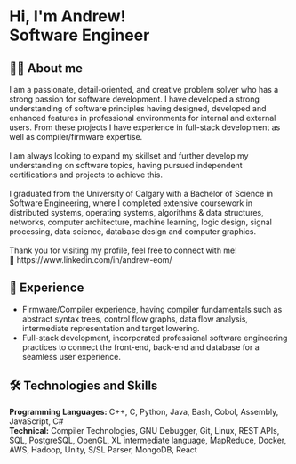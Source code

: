 <h1 align="left">Hi, I'm Andrew!
  <br>Software Engineer</h1>

<h2 align="left">🙋‍♂️ About me</h2>

<p align="left">I am a passionate, detail-oriented, and creative problem solver who has a strong passion for software development. I have developed a strong understanding of software principles having designed, developed and enhanced features in professional environments for internal and external users. From these projects I have experience in full-stack development as well as compiler/firmware expertise.
<br><br>I am always looking to expand my skillset and further develop my understanding on software topics, having pursued independent certifications and projects to achieve this.
<br><br>I graduated from the University of Calgary with a Bachelor of Science in Software Engineering, where I completed extensive coursework in distributed systems, operating systems, algorithms & data structures, networks, computer architecture, machine learning,  logic design, signal processing, data science, database design and computer graphics.
<br><br>Thank you for visiting my profile, feel free to connect with me!
<br>🔗 https://www.linkedin.com/in/andrew-eom/</p>
<h2 align="left">🚀 Experience</h2>
<ul align="left">
  <li>Firmware/Compiler experience, having compiler fundamentals such as abstract syntax trees, 
control flow graphs, data flow analysis, intermediate representation and target lowering.</li>
  <li>Full-stack development, incorporated professional software engineering practices to connect the front-end, back-end and database for a seamless user experience.</li>
</ul>
<h2 align="left">🛠️ Technologies and Skills</h2>
<p align="left"><b>Programming Languages:</b> C++, C, Python, Java, Bash, Cobol, Assembly, JavaScript, C#
<br><b>Technical:</b> Compiler Technologies, GNU Debugger, Git, Linux, REST APIs, SQL, PostgreSQL, OpenGL, XL 
intermediate language, MapReduce, Docker, AWS, Hadoop, Unity, S/SL Parser, MongoDB, React</p>
